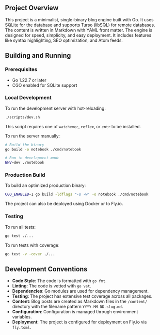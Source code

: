 ## Project Overview

This project is a minimalist, single-binary blog engine built with Go. It uses SQLite for the database and supports Turso (libSQL) for remote databases. The content is written in Markdown with YAML front matter. The engine is designed for speed, simplicity, and easy deployment. It includes features like syntax highlighting, SEO optimization, and Atom feeds.

## Building and Running

### Prerequisites
- Go 1.22.7 or later
- CGO enabled for SQLite support

### Local Development

To run the development server with hot-reloading:
```bash
./scripts/dev.sh
```
This script requires one of `watchexec`, `reflex`, or `entr` to be installed.

To run the server manually:
```bash
# Build the binary
go build -o notebook ./cmd/notebook

# Run in development mode
ENV=dev ./notebook
```

### Production Build

To build an optimized production binary:
```bash
CGO_ENABLED=1 go build -ldflags "-s -w" -o notebook ./cmd/notebook
```

The project can also be deployed using Docker or to Fly.io.

### Testing

To run all tests:
```bash
go test ./...
```

To run tests with coverage:
```bash
go test -v -cover ./...
```

## Development Conventions

- **Code Style**: The code is formatted with `go fmt`.
- **Linting**: The code is vetted with `go vet`.
- **Dependencies**: Go modules are used for dependency management.
- **Testing**: The project has extensive test coverage across all packages.
- **Content**: Blog posts are created as Markdown files in the `/content/` directory with the filename pattern `YYYY-MM-DD-slug.md`.
- **Configuration**: Configuration is managed through environment variables.
- **Deployment**: The project is configured for deployment on Fly.io via `fly.toml`.
